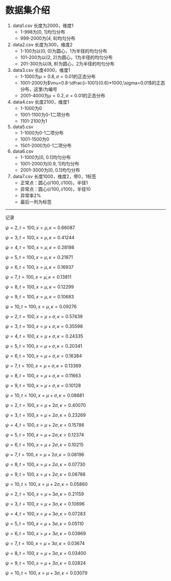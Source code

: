 # 数据集介绍

1. data1.csv 长度为2000，维度1
   * 1-998为\[0, 1\]均匀分布
   * 999-2000为\[4, 8\]均匀分布
2. data2.csv 长度为300，维度2
   * 1-100为以(0, 0)为圆心，1为半径的均匀分布
   * 101-200为以(2, 2)为圆心，1为半径的均匀分布
   * 201-300为以(8, 8)为圆心，2为半径的均匀分布
3. data3.csv 长度4000，维度1
   * 1-1000为$\mu=0.8,\sigma=0.01$的正态分布
   * 1001-2000为$\mu=0.8-\dfrac{i-1001}{0.6}*1000,\sigma=0.01$的正态分布，这里$i$为编号
   * 2001-4000为$\mu=0.2,\sigma=0.01$的正态分布
4. data4.csv 长度2100，维度1
   * 1-1000为0
   * 1001-1100为0-1二项分布
   * 1101-2100为1
5. data5.csv
   * 1-1000为0-1二项分布
   * 1001-1500为0
   * 1501-2000为0-1二项分布
6. data6.csv
   * 1-1000为\[0, 0.1\]均匀分布
   * 1001-2000为\[0.9, 1\]均匀分布
   * 2001-3000为\[0, 0.1\]均匀分布
7. data7.csv 长度1000，维度2，带0，1标签
   * 正常点：圆心$(i/100, i/100)$，半径1
   * 异常点：圆心$(i/100, i/100)$，半径10
   * 异常率2%
   * 最后一列为标签

---

记录

$\psi=2,t=100,x=\mu,\kappa=0.66087$

$\psi=3,t=100,x=\mu,\kappa=0.41244$

$\psi=4,t=100,x=\mu,\kappa=0.28198$

$\psi=5,t=100,x=\mu,\kappa=0.21871$

$\psi=6,t=100,x=\mu,\kappa=0.16937$

$\psi=7,t=100,x=\mu,\kappa=0.13811$

$\psi=8,t=100,x=\mu,\kappa=0.12299$

$\psi=9,t=100,x=\mu,\kappa=0.10683$

$\psi=10,t=100,x=\mu,\kappa=0.09276$



$\psi=2,t=100,x=\mu+\sigma,\kappa=0.57439$

$\psi=3,t=100,x=\mu+\sigma,\kappa=0.35598$

$\psi=4,t=100,x=\mu+\sigma,\kappa=0.24335$

$\psi=5,t=100,x=\mu+\sigma,\kappa=0.20341$

$\psi=6,t=100,x=\mu+\sigma,\kappa=0.16384$

$\psi=7,t=100,x=\mu+\sigma,\kappa=0.13369$

$\psi=8,t=100,x=\mu+\sigma,\kappa=0.11663$

$\psi=9,t=100,x=\mu+\sigma,\kappa=0.10128$

$\psi=10,t=100,x=\mu+\sigma,\kappa=0.08681$



$\psi=2,t=100,x=\mu+2\sigma,\kappa=0.40070$

$\psi=3,t=100,x=\mu+2\sigma,\kappa=0.23269$

$\psi=4,t=100,x=\mu+2\sigma,\kappa=0.15786$

$\psi=5,t=100,x=\mu+2\sigma,\kappa=0.12374$

$\psi=6,t=100,x=\mu+2\sigma,\kappa=0.10215$

$\psi=7,t=100,x=\mu+2\sigma,\kappa=0.08196$

$\psi=8,t=100,x=\mu+2\sigma,\kappa=0.07730$

$\psi=9,t=100,x=\mu+2\sigma,\kappa=0.06786$

$\psi=10,t=100,x=\mu+2\sigma,\kappa=0.05860$



$\psi=2,t=100,x=\mu+3\sigma,\kappa=0.21159$

$\psi=3,t=100,x=\mu+3\sigma,\kappa=0.10696$

$\psi=4,t=100,x=\mu+3\sigma,\kappa=0.07283$

$\psi=5,t=100,x=\mu+3\sigma,\kappa=0.05110$

$\psi=6,t=100,x=\mu+3\sigma,\kappa=0.03969$

$\psi=7,t=100,x=\mu+3\sigma,\kappa=0.03674$

$\psi=8,t=100,x=\mu+3\sigma,\kappa=0.03400$

$\psi=9,t=100,x=\mu+3\sigma,\kappa=0.02824$

$\psi=10,t=100,x=\mu+3\sigma,\kappa=0.03079$

